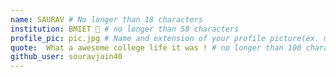 ```yaml
---
name: SAURAV # No longer than 18 characters
institution: BMIET 🚩 # no longer than 58 characters
profile_pic: pic.jpg # Name and extension of your profile picture(ex. mona.png)
quote:  What a awesome college life it was ! # no longer than 100 characters
github_user: souravjain40
---
```

